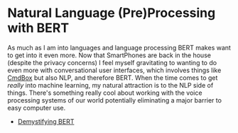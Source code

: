 # Natural Language (Pre)Processing with BERT

As much as I am into languages and language processing BERT makes want
to get into it even more. Now that SmartPhones are back in the house
(despite the privacy concerns) I feel myself gravitating to wanting to
do even more with conversational user interfaces, which involves things
like [CmdBox](https://github.com/rwxrob/cmdbox) but also NLP, and
therefore BERT. When the time comes to get *really* into machine
learning, my natural attraction is to the NLP side of things. There's
something really cool about working with the voice processing systems of
our world potentially eliminating a major barrier to easy computer use.

* [Demystifying BERT](https://www.analyticsvidhya.com/blog/2019/09/demystifying-bert-groundbreaking-nlp-framework/)

